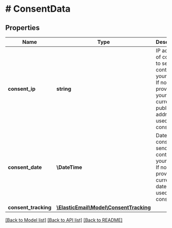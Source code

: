 # # ConsentData

## Properties

Name | Type | Description | Notes
------------ | ------------- | ------------- | -------------
**consent_ip** | **string** | IP address of consent to send this contact(s) your email. If not provided your current public IP address is used for consent. | [optional]
**consent_date** | **\DateTime** | Date of consent to send this contact(s) your email. If not provided current date is used for consent. | [optional]
**consent_tracking** | [**\ElasticEmail\Model\ConsentTracking**](ConsentTracking.md) |  | [optional]

[[Back to Model list]](../../README.md#models) [[Back to API list]](../../README.md#endpoints) [[Back to README]](../../README.md)
